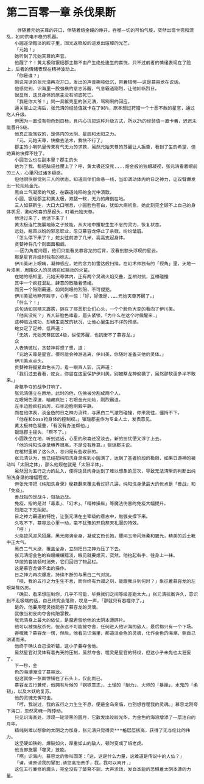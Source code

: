 # 第二百零一章 杀伐果断
        伴随着元始天尊的开口，伴随着熔金瞳的睁开，吞噬一切的可怕气旋，突然出现卡壳和混乱，如同供电不稳的机器。
       小圆逐渐黯淡的眸子里，回光返照般的进发出璀璨的光芒。
       「元始！」
       她听到了元始天尊的声音。
       他醒了？！黄太极和银瑶郡主都不由产生绝处逢生的喜悦，只不过前者的情绪表现在了脸上，后者的情绪表现在精神波动上。
       「你是谁？」
       刚说完话的张元清再次开口，发出的声音嘶哑低沉，带着错愕――这是慕容龙在说话。
       他感觉到，识海里一股强横的意志苏醒，气息霸道刚烈，让他如临烈日。
       很显然，这具身体的原主没有彻底死亡。
       「我是你大爷！」同一具躯壳里的张元清，骂咧咧的回应。
       通关崖山之海后，张元清的经验值就卡在了98%，原本想过狩猎一个十恶不赦的星官，通过吃人升级。
       但因为一直没有物色到目标，且内心抗拒这种升级方式，所以2%的经验值一直卡着，迟迟未能晋升5级。
       他真正能驾驭的，是体内的太阴、星辰和太阳之力。
       「元，元始天尊，快撤去法术，我快不行了」
       郡主的小喇叭里传来有气无力的求救，虽然元始天尊的苏醒让人振奋，看到了生的希望，但她真的快撑不住了。
       小圆怎么也在副本里？郡主的头
       她为了我，都把脑袋挂腰上了？呼，黄太极还没死....熔金般的独眼凝视，张元清看着眼前的三人，心里闪过诸多疑惑。
       但他很快察觉到三人的状态，知道同伴们命悬一线，当即调动体内的日之神力，让双臂爆发出一轮灿灿金光。
       黑白二气凝聚的气旋，在霸道纯粹的金光中溃散。
       小圆、银瑶郡主和黄太极，双腿一软，无力的瘫倒在地。
       三人如获新生，大口大口喘息，小圆脸色苍白，犹如大病初愈，她此刻完全顾不上自己的身体状况，激动欣喜的昂起头，盯着元始天尊。
       他活过来了，他活下来了！
       黄太极连忙施展地脉之子技能，从大地中攫取生生不息的灵力，恢复状态。
       远处，翘首以盼的邪恶职业，忽见慕容龙停止了杀戮，纷纷皱眉。
       「怎么停下来了？」蛇女往前游了几米，高高支起身体。
       贪婪神将几个则面面相觑。
       ――因为角度问题，他们只能看见慕容龙的后背，没看到额头浮现的星云。
       那是星官升级时独有的标志。
       伊川美闭上眼睛，凝神感应，她的念力如雷达般扫描，在幻术师独有的「视角」里，天地一片漆黑，周围众人的灵魂宛如跳动的火苗。
       在她的感知里，元始天尊体内，正有两个灵魂火焰交叠，互相对抗，互相碰撞
       其中一个疯狂混乱，肆意的散播着情绪。
       而另一个阳刚霸道，如同刺眼的烈阳，不可侵犯。
       伊川美猛地睁开眸子，心里一惊：「好，好像是..….元始天尊苏醒了。」
       「什么？！」
       这句话如同晴天霹雳，砸在了邪恶职业们心头，一个个脸色大变的看向了伊川美。
       「他真没死？」百人斩脸色难看，眉头紧锁，「为什么在这个时候醒来.」
       这种临近成功，却横生变故的状况，让他心里生出不详的预感。
       蛇女定了定神，低声道：
       「无妨，元始天尊区区4级，纵使苏醒，也抗衡不了慕容龙。」
       众
       人表情微松，贪婪神将想了想，道：
       「元始天尊是星官，很可能会神游逃离，伊川美，你随时准备灭他的灵体。」
       伊川美点点头。
       贪婪神将握紧血色长刀，看一眼百人斩，沉声道：
       「我们过去看看，蛇女，你留在这里保护伊川美，别被蔡龙神偷袭了，虽然那软蛋多半不敢来。」
       身躯争夺的战争打响了。
       张元清僵立在原地，此时的他，仿佛被分割成两个人。
       左眼褐色深邃，暗藏疯狂；右眼金光灿灿，刚烈霸道。
       左半边脸疯狂凶厉，右半边脸刚毅平静。
       而在他体表，淡金色的日之神力流转，与黑白二气激烈碰撞，你来我往，僵持不下。
       「他在和boss抢身体的控制权。」银瑶郡主作为专业人士，发表意见。
       黄太极神色凝重，「有没有办法帮他。」
       银瑶郡主摇头，「帮不了。」
       小圆跌坐在地，听到这话，心里的欣喜还没淡去，新的担忧便又浮了上去。
       「他的纯阳洗身录境界很高，不是没有胜算。」银瑶郡主说。
       在棺材里躺了这么久，总归是有些收获的。
       张元清认为，他已经把纯阳洗身录练到小圆满了，达到了圣者阶段的极限，如果日游神的被动叫「太阳之体」，那么他现在就是「太阳半体」。
       虽然因为五行之力的乱入，使得这具肉身达到了难以想象的层次，导致无法清晰的判断出纯阳洗身录的增幅程度。
       但张元清把《纯阳洗身录》秘籍翻来覆去看过好几遍，纯阳洗身录最大的优点是「善战」和「免疫」。
       善战指的是战斗，包括近战。
       免疫，指的是对「毒素」、「幻术」、「精神操纵」等魔法伤害的免疫大幅提升。
       烈阳之下无阴影。
       日之神力霸道的特性，让张元清在主宰级的意志中，勉强支撑下来。
       久攻不下，慕容龙心里一动，毫不犹豫的开启祭天礼服的特效。
       「呼！」
       火焰披风迎风招展，黑光爬满全身，凝成玄色长袍，腰间玉带闪烁柔和碧光，精美的后土靴中正大气。
       黑白二气大涨，覆盖全身，立刻把日之神力压了下去。
       张元清熔金色的右眼缓缓黯淡，眼见就要熄灭，突然，他抬起右手，往身上一抹。
       华丽的套装顿时消失，它们回归了物品栏。
       这是慕容龙做不出的操作。
       日之神力再次爆发，持续不断的与黑白二气对抗。
       「啧，我的五行之力生生不息，而你终有力竭之刻，能跟我斗到何时？」象征着慕容龙的左眼桀骜凶厉。
       「确实，看来想压制你，几乎不可能，毕竟我们之间等级差距太大。」张元清抗衡许久，意识到不走极端的话，自己终究会落败，叹息一声，「那就只有吞噬你了。」
       是的，他要用噬灵技能吞了慕容龙的灵魂。
       就像当初反向夺舍纯阳掌教。
       张元清身上最大的依仗，是魔君留给他的太阴本源碎片。
       他可以被强敌杀死，但永远不可能被夺舍，任何进入他识海的敌人，最后都只有一个下场。
       吞噬我？慕容龙一愣，然后，他看见识海里，那道淡金色的灵魂，化作金色的海潮，朝自己汹涌而来。
       他终于确认自己没听错，这小子要夺舍他。
       虽然星官对灵体有着先天的压制，虽然夺舍、噬灵是星官的特权，但这小子未免也太狂妄了。
       下一秒，金
       色的海潮淹没了慕容龙。
       但这就像一张面饼铺在了石头上，仅此而已。
       慕容龙五行兼修，他拥有斥候的「钢铁意志」，土怪的「耐力」，火师的「暴躁」，水鬼的「柔韧」，以及木妖的复苏。
       他的灵魂无懈可击。
       「哼，我说过，我的五行之力生生不息，便是金乌亲临，也别想吞噬我的灵魂。」慕容龙刚夸下海口，忽然灵魂一阵悸动。
       只见识海高处，浮现一轮漆黑的圆月，它散发出皎皎光华，为金色的海浪增添了一层洁白的月华。
       精纯到难以想象的太阴之力加身，张元清只觉得灵***格层层拔高，获得了无与伦比的伟力。
       这坚硬如铁的，爆裂如火，厚重如山的敌人，顿时变成了纸老虎。
       他当即施展「噬灵」技能。
       「啊」识海内，慕容龙的惨叫回荡：「这，这是什么力量，这难道是传说中的人仙？」
       「请，请原谅我的冒犯.请您高抬贵手，我，我可以离开.」
       这位五行兼修的魔头，完全没有了桀骜不驯，大声求饶，发自本能的恐惧着太阴本源的力量。